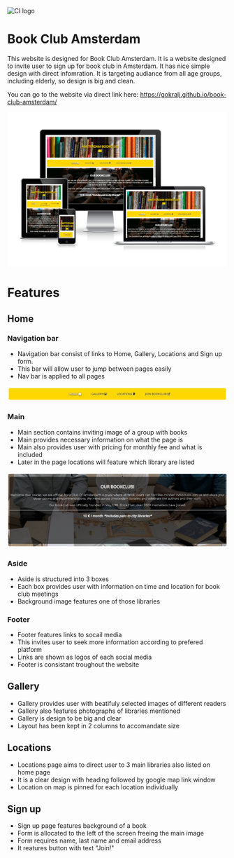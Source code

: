![CI logo](https://codeinstitute.s3.amazonaws.com/fullstack/ci_logo_small.png)

# Book Club Amsterdam

This website is designed for Book Club Amsterdam. It is a website designed to invite user to sign up for book club in Amsterdam. It has nice simple design with direct infomration. It is targeting audiance from all age groups, including elderly, so design is big and clean. 

You can go to the website via direct link here: https://gokralj.github.io/book-club-amsterdam/

![responsive](assets/images/read-me/ami-responsive.webp)

# Features

## Home ## 

### Navigation bar 

 - Navigation bar consist of links to Home, Gallery, Locations and Sign up form.
 - This bar will allow user to jump between pages easily
 - Nav bar is applied to all pages 

 ![responsive](assets/images/read-me/nav-bar.PNG)

 ### Main

 - Main section contains inviting image of a group with books 
 - Main provides necessary information on what the page is 
 - Main also provides user with pricing for monthly fee and what is included 
 - Later in the page locations will feature which library are listed

 ![responsive](assets/images/read-me/main.PNG)

 ### Aside 

 - Aside is structured into 3 boxes
 - Each box provides user with information on time and location for book club meetings
 - Background image features one of those libraries 

 ### Footer 

- Footer features links to socail media
- This invites user to seek more information according to prefered platform
- Links are shown as logos of each social media 
- Footer is consistant troughout the website

## Gallery 

- Gallery provides user with beatifuly selected images of different readers 
- Gallery also features photographs of libraries mentioned
- Gallery is design to be big and clear 
- Layout has been kept in 2 columns to accomandate size

## Locations 

- Locations page aims to direct user to 3 main libraries also listed on home page
- It is a clear design with heading followed by google map link window
- Location on map is pinned for each location individually 

## Sign up

- Sign up page features background of a book 
- Form is allocated to the left of the screen freeing the main image 
- Form requires name, last name and email address
- It reatures button with text "Join!"

